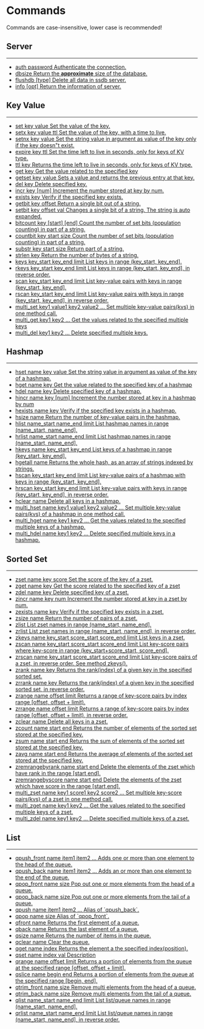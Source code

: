 # Commands

<div class="alert alert-info">
	Commands are case-insensitive, lower case is recommended!
</div>

## Server

---

<div class="commands">
<ul>
	<li data-group="string" data-name="auth">
		<a href="auth.html">
		<span class="command">
			auth
			<span class="args">
			password
			</span>
		</span>
		<span class="summary">Authenticate the connection.</span>
		</a>
	</li>
	<li data-group="string" data-name="dbsize">
		<a href="dbsize.html">
		<span class="command">
			dbsize
			<span class="args">
			</span>
		</span>
		<span class="summary">Return the <strong>approximate</strong> size of the database.</span>
		</a>
	</li>
	<li data-group="string" data-name="flushdb">
		<a href="flushdb.html">
		<span class="command">
			flushdb
			<span class="args">
			[type]
			</span>
		</span>
		<span class="summary">Delete all data in ssdb server.</span>
		</a>
	</li>
	<li data-group="string" data-name="info">
		<a href="info.html">
		<span class="command">
			info
			<span class="args">
			[opt]
			</span>
		</span>
		<span class="summary">Return the information of server.</span>
		</a>
	</li>
</ul>
</div>

## Key Value

---

<div class="commands">
<ul>
	<li data-group="string" data-name="set">
		<a href="set.html">
		<span class="command">
			set
			<span class="args">
			key value
			</span>
		</span>
		<span class="summary">Set the value of the key.</span>
		</a>
	</li>
	<li data-group="string" data-name="setx">
		<a href="setx.html">
		<span class="command">
			setx
			<span class="args">
			key value ttl
			</span>
		</span>
		<span class="summary">Set the value of the key, with a time to live.</span>
		</a>
	</li>
	<li data-group="string" data-name="setnx">
		<a href="setnx.html">
		<span class="command">
			setnx
			<span class="args">
			key value
			</span>
		</span>
		<span class="summary">Set the string value in argument as value of the key only if the key doesn"t exist.</span>
		</a>
	</li>
	<li data-group="string" data-name="expire">
		<a href="expire.html">
		<span class="command">
			expire
			<span class="args">
			key ttl
			</span>
		</span>
		<span class="summary">Set the time left to live in seconds, only for keys of KV type.</span>
		</a>
	</li>
	<li data-group="string" data-name="ttl">
		<a href="ttl.html">
		<span class="command">
			ttl
			<span class="args">
			key
			</span>
		</span>
		<span class="summary">Returns the time left to live in seconds, only for keys of KV type.</span>
		</a>
	</li>
	<li data-group="string" data-name="get">
		<a href="get.html">
		<span class="command">
			get
			<span class="args">
			key
			</span>
		</span>
		<span class="summary">Get the value related to the specified key</span>
		</a>
	</li>
	<li data-group="string" data-name="getset">
		<a href="getset.html">
		<span class="command">
			getset
			<span class="args">
			key value
			</span>
		</span>
		<span class="summary">Sets a value and returns the previous entry at that key.</span>
		</a>
	</li>
	<li data-group="string" data-name="del">
		<a href="del.html">
		<span class="command">
			del
			<span class="args">
			key
			</span>
		</span>
		<span class="summary">Delete specified key.</span>
		</a>
	</li>
	<li data-group="string" data-name="incr">
		<a href="incr.html">
		<span class="command">
			incr
			<span class="args">
				key [num]
			</span>
		</span>
		<span class="summary">Increment the number stored at key by num.</span>
		</a>
	</li>
	<li data-group="string" data-name="exists">
		<a href="exists.html">
		<span class="command">
			exists
			<span class="args">
			key
			</span>
		</span>
		<span class="summary">Verify if the specified key exists.</span>
		</a>
	</li>
	<li data-group="string" data-name="getbit">
		<a href="getbit.html">
		<span class="command">
			getbit
			<span class="args">
			key offset
			</span>
		</span>
		<span class="summary">Return a single bit out of a string.</span>
		</a>
	</li>
	<li data-group="string" data-name="setbit">
		<a href="setbit.html">
		<span class="command">
			setbit
			<span class="args">
			key offset val
			</span>
		</span>
		<span class="summary">Changes a single bit of a string. The string is auto expanded.</span>
		</a>
	</li>
	<li data-group="string" data-name="bitcount">
		<a href="bitcount.html">
		<span class="command">
			bitcount
			<span class="args">
			key [start] [end]
			</span>
		</span>
		<span class="summary">Count the number of set bits (population counting) in part of a string.</span>
		</a>
	</li>
	<li data-group="string" data-name="countbit">
		<a href="countbit.html">
		<span class="command">
			countbit
			<span class="args">
			key start size
			</span>
		</span>
		<span class="summary">Count the number of set bits (population counting) in part of a string.</span>
		</a>
	</li>
	<li data-group="string" data-name="substr">
		<a href="substr.html">
		<span class="command">
			substr
			<span class="args">
			key start size
			</span>
		</span>
		<span class="summary">Return part of a string.</span>
		</a>
	</li>
	<li data-group="string" data-name="strlen">
		<a href="strlen.html">
		<span class="command">
			strlen
			<span class="args">
			key
			</span>
		</span>
		<span class="summary">Return the number of bytes of a string.</span>
		</a>
	</li>
	<li data-group="string" data-name="keys">
		<a href="keys.html">
		<span class="command">
			keys
			<span class="args">
				key_start key_end limit
			</span>
		</span>
		<span class="summary">List keys in range (key_start, key_end].</span>
		</a>
	</li>
	<li data-group="string" data-name="keys">
		<a href="keys.html">
		<span class="command">
			rkeys
			<span class="args">
				key_start key_end limit
			</span>
		</span>
		<span class="summary">List keys in range (key_start, key_end], in reverse order.</span>
		</a>
	</li>
	<li data-group="string" data-name="scan">
		<a href="scan.html">
		<span class="command">
			scan
			<span class="args">
				key_start key_end limit
			</span>
		</span>
		<span class="summary">List key-value pairs with keys in range (key_start, key_end].</span>
		</a>
	</li>
	<li data-group="string" data-name="rscan">
		<a href="rscan.html">
		<span class="command">
			rscan
			<span class="args">
				key_start key_end limit
			</span>
		</span>
		<span class="summary">List key-value pairs with keys in range (key_start, key_end], in reverse order.</span>
		</a>
	</li>
	<li data-group="string" data-name="multi_set">
		<a href="multi_set.html">
		<span class="command">
			multi_set
			<span class="args">
			key1 value1 key2 value2 ...
			</span>
		</span>
		<span class="summary">Set multiple key-value pairs(kvs) in one method call.</span>
		</a>
	</li>
	<li data-group="string" data-name="multi_get">
		<a href="multi_get.html">
		<span class="command">
			multi_get
			<span class="args">
			key1 key2 ...
			</span>
		</span>
		<span class="summary">Get the values related to the specified multiple keys</span>
		</a>
	</li>
	<li data-group="string" data-name="multi_del">
		<a href="multi_del.html">
		<span class="command">
			multi_del
			<span class="args">
			key1 key2 ...
			</span>
		</span>
		<span class="summary">Delete specified multiple keys.</span>
		</a>
	</li>
</ul>
</div>

## Hashmap

---

<div class="commands">
<ul>
	<li data-group="string" data-name="hset">
		<a href="hset.html">
		<span class="command">
			hset
			<span class="args">
			name key value
			</span>
		</span>
		<span class="summary">Set the string value in argument as value of the key of a hashmap.</span>
		</a>
	</li>
	<li data-group="string" data-name="hget">
		<a href="hget.html">
		<span class="command">
			hget
			<span class="args">
			name key
			</span>
		</span>
		<span class="summary">Get the value related to the specified key of a hashmap</span>
		</a>
	</li>
	<li data-group="string" data-name="hdel">
		<a href="hdel.html">
		<span class="command">
			hdel
			<span class="args">
			name key
			</span>
		</span>
		<span class="summary">Delete specified key of a hashmap.</span>
		</a>
	</li>
	<li data-group="string" data-name="hincr">
		<a href="hincr.html">
		<span class="command">
			hincr
			<span class="args">
				name key [num]
			</span>
		</span>
		<span class="summary">Increment the number stored at key in a hashmap by num</span>
		</a>
	</li>
	<li data-group="string" data-name="hexists">
		<a href="hexists.html">
		<span class="command">
			hexists
			<span class="args">
			name key
			</span>
		</span>
		<span class="summary">Verify if the specified key exists in a hashmap.</span>
		</a>
	</li>
	<li data-group="string" data-name="hsize">
		<a href="hsize.html">
		<span class="command">
			hsize
			<span class="args">
			name
			</span>
		</span>
		<span class="summary">Return the number of key-value pairs in the hashmap.</span>
		</a>
	</li>
	<li data-group="string" data-name="hlist">
		<a href="hlist.html">
		<span class="command">
			hlist
			<span class="args">
				name_start name_end limit
			</span>
		</span>
		<span class="summary">List hashmap names in range (name_start, name_end].</span>
		</a>
	</li>
	<li data-group="string" data-name="hrlist">
		<a href="hrlist.html">
		<span class="command">
			hrlist
			<span class="args">
				name_start name_end limit
			</span>
		</span>
		<span class="summary">List hashmap names in range (name_start, name_end].</span>
		</a>
	</li>
	<li data-group="string" data-name="hkeys">
		<a href="hkeys.html">
		<span class="command">
			hkeys
			<span class="args">
				name key_start key_end
			</span>
		</span>
		<span class="summary">List keys of a hashmap in range (key_start, key_end].</span>
		</a>
	</li>
	<li data-group="string" data-name="hgetall">
		<a href="hgetall.html">
		<span class="command">
			hgetall
			<span class="args">
			name
			</span>
		</span>
		<span class="summary">Returns the whole hash, as an array of strings indexed by strings.</span>
		</a>
	</li>
	<li data-group="string" data-name="hscan">
		<a href="hscan.html">
		<span class="command">
			hscan
			<span class="args">
				key_start key_end limit
			</span>
		</span>
		<span class="summary">List key-value pairs of a hashmap with keys in range (key_start, key_end].</span>
		</a>
	</li>
	<li data-group="string" data-name="hrscan">
		<a href="hrscan.html">
		<span class="command">
			hrscan
			<span class="args">
				key_start key_end limit
			</span>
		</span>
		<span class="summary">List key-value pairs with keys in range (key_start, key_end], in reverse order.</span>
		</a>
	</li>
	<li data-group="string" data-name="hclear">
		<a href="hclear.html">
		<span class="command">
			hclear
			<span class="args">
			name
			</span>
		</span>
		<span class="summary">Delete all keys in a hashmap.</span>
		</a>
	</li>
	<li data-group="string" data-name="multi_hset">
		<a href="multi_hset.html">
		<span class="command">
			multi_hset
			<span class="args">
			name key1 value1 key2 value2 ...
			</span>
		</span>
		<span class="summary">Set multiple key-value pairs(kvs) of a hashmap in one method call.</span>
		</a>
	</li>
	<li data-group="string" data-name="multi_hget">
		<a href="multi_hget.html">
		<span class="command">
			multi_hget
			<span class="args">
			name key1 key2 ...
			</span>
		</span>
		<span class="summary">Get the values related to the specified multiple keys of a hashmap.</span>
		</a>
	</li>
	<li data-group="string" data-name="multi_hdel">
		<a href="multi_hdel.html">
		<span class="command">
			multi_hdel
			<span class="args">
			name key1 key2 ...
			</span>
		</span>
		<span class="summary">Delete specified multiple keys in a hashmap.</span>
		</a>
	</li>
</ul>
</div>

## Sorted Set

---

<div class="commands">
<ul>
	<li data-group="string" data-name="zset">
		<a href="zset.html">
		<span class="command">
			zset
			<span class="args">
			name key score
			</span>
		</span>
		<span class="summary">Set the score of the key of a zset.</span>
		</a>
	</li>
	<li data-group="string" data-name="zget">
		<a href="zget.html">
		<span class="command">
			zget
			<span class="args">
			name key
			</span>
		</span>
		<span class="summary">Get the score related to the specified key of a zset</span>
		</a>
	</li>
	<li data-group="string" data-name="zdel">
		<a href="zdel.html">
		<span class="command">
			zdel
			<span class="args">
			name key
			</span>
		</span>
		<span class="summary">Delete specified key of a zset.</span>
		</a>
	</li>
	<li data-group="string" data-name="zincr">
		<a href="zincr.html">
		<span class="command">
			zincr
			<span class="args">
			name key num
			</span>
		</span>
		<span class="summary">Increment the number stored at key in a zset by num.</span>
		</a>
	</li>
	<li data-group="string" data-name="zexists">
		<a href="zexists.html">
		<span class="command">
			zexists
			<span class="args">
			name key
			</span>
		</span>
		<span class="summary">Verify if the specified key exists in a zset.</span>
		</a>
	</li>
	<li data-group="string" data-name="zsize">
		<a href="zsize.html">
		<span class="command">
			zsize
			<span class="args">
			name
			</span>
		</span>
		<span class="summary">Return the number of pairs of a zset.</span>
		</a>
	</li>
	<li data-group="string" data-name="zlist">
		<a href="zlist.html">
		<span class="command">
			zlist
			<span class="args">
			</span>
		</span>
		<span class="summary">List zset names in range (name_start, name_end].</span>
		</a>
	</li>
	<li data-group="string" data-name="zrlist">
		<a href="zrlist.html">
		<span class="command">
			zrlist
			<span class="args">
			</span>
		</span>
		<span class="summary">List zset names in range (name_start, name_end], in reverse order.</span>
		</a>
	</li>
	<li data-group="string" data-name="zkeys">
		<a href="zkeys.html">
		<span class="command">
			zkeys
			<span class="args">
				name key_start score_start score_end limit
			</span>
		</span>
		<span class="summary">List keys in a zset.</span>
		</a>
	</li>
	<li data-group="string" data-name="zscan">
		<a href="zscan.html">
		<span class="command">
			zscan
			<span class="args">
				name key_start score_start score_end limit
			</span>
		</span>
		<span class="summary">List key-score pairs where key-score in range (key_start+score_start, score_end].</span>
		</a>
	</li>
	<li data-group="string" data-name="zrscan">
		<a href="zrscan.html">
		<span class="command">
			zrscan
			<span class="args">
				name key_start score_start score_end limit
			</span>
		</span>
		<span class="summary">List key-score pairs of a zset, in reverse order. See method zkeys().</span>
		</a>
	</li>
	<li data-group="string" data-name="zrank">
		<a href="zrank.html">
		<span class="command">
			zrank
			<span class="args">
				name key
			</span>
		</span>
		<span class="summary">Returns the rank(index) of a given key in the specified sorted set.</span>
		</a>
	</li>
	<li data-group="string" data-name="zrrank">
		<a href="zrrank.html">
		<span class="command">
			zrrank
			<span class="args">
				name key
			</span>
		</span>
		<span class="summary">Returns the rank(index) of a given key in the specified sorted set, in reverse order.</span>
		</a>
	</li>
	<li data-group="string" data-name="zrange, zrrange">
		<a href="zrange.html">
		<span class="command">
			zrange
			<span class="args">
				name offset limit
			</span>
		</span>
		<span class="summary">Returns a range of key-score pairs by index range [offset, offset + limit).</span>
		</a>
	</li>
	<li data-group="string" data-name="zrrange">
		<a href="zrrange.html">
		<span class="command">
			zrrange
			<span class="args">
				name offset limit
			</span>
		</span>
		<span class="summary">Returns a range of key-score pairs by index range [offset, offset + limit), in reverse order.</span>
		</a>
	</li>
	<li data-group="string" data-name="zclear">
		<a href="zclear.html">
		<span class="command">
			zclear
			<span class="args">
			name
			</span>
		</span>
		<span class="summary">Delete all keys in a zset.</span>
		</a>
	</li>
	<li data-group="string" data-name="zcount">
		<a href="zcount.html">
		<span class="command">
			zcount
			<span class="args">
				name start end
			</span>
		</span>
		<span class="summary">Returns the number of elements of the sorted set stored at the specified key.</span>
		</a>
	</li>
	<li data-group="string" data-name="zsum">
		<a href="zsum.html">
		<span class="command">
			zsum
			<span class="args">
				name start end
			</span>
		</span>
		<span class="summary">Returns the sum of elements of the sorted set stored at the specified key.</span>
		</a>
	</li>
	<li data-group="string" data-name="zavg">
		<a href="zavg.html">
		<span class="command">
			zavg
			<span class="args">
				name start end
			</span>
		</span>
		<span class="summary">Returns the average of elements of the sorted set stored at the specified key.</span>
		</a>
	</li>
	<li data-group="string" data-name="zremrangebyrank">
		<a href="zremrangebyrank.html">
		<span class="command">
			zremrangebyrank
			<span class="args">
				name start end
			</span>
		</span>
		<span class="summary">Delete the elements of the zset which have rank in the range [start,end].</span>
		</a>
	</li>
	<li data-group="string" data-name="zremrangebyscore">
		<a href="zremrangebyscore.html">
		<span class="command">
			zremrangebyscore
			<span class="args">
				name start end
			</span>
		</span>
		<span class="summary">Delete the elements of the zset which have score in the range [start,end].</span>
		</a>
	</li>
	<li data-group="string" data-name="multi_zset">
		<a href="multi_zset.html">
		<span class="command">
			multi_zset
			<span class="args">
			name key1 score1 key2 score2 ...
			</span>
		</span>
		<span class="summary">Set multiple key-score pairs(kvs) of a zset in one method call.</span>
		</a>
	</li>
	<li data-group="string" data-name="multi_zget">
		<a href="multi_zget.html">
		<span class="command">
			multi_zget
			<span class="args">
			name key1 key2 ...
			</span>
		</span>
		<span class="summary">Get the values related to the specified multiple keys of a zset.</span>
		</a>
	</li>
	<li data-group="string" data-name="multi_zdel">
		<a href="multi_zdel.html">
		<span class="command">
			multi_zdel
			<span class="args">
			name key1 key2 ...
			</span>
		</span>
		<span class="summary">Delete specified multiple keys of a zset.</span>
		</a>
	</li>

</ul>
</div>



## List

---

<div class="commands">
<ul>
	<li data-group="string" data-name="qpush_front">
		<a href="qpush_front.html">
		<span class="command">
			qpush_front
			<span class="args">
			name item1 item2 ...
			</span>
		</span>
		<span class="summary">Adds one or more than one element to the head of the queue.</span>
		</a>
	</li>
	<li data-group="string" data-name="qpush_back">
		<a href="qpush_back.html">
		<span class="command">
			qpush_back
			<span class="args">
			name item1 item2 ...
			</span>
		</span>
		<span class="summary">Adds an or more than one element to the end of the queue.</span>
		</a>
	</li>
	<li data-group="string" data-name="qpop_front">
		<a href="qpop_front.html">
		<span class="command">
			qpop_front
			<span class="args">
			name size
			</span>
		</span>
		<span class="summary">Pop out one or more elements from the head of a queue.</span>
		</a>
	</li>
	<li data-group="string" data-name="qpop_back">
		<a href="qpop_back.html">
		<span class="command">
			qpop_back
			<span class="args">
			name size
			</span>
		</span>
		<span class="summary">Pop out one or more elements from the tail of a queue.</span>
		</a>
	</li>
	<li data-group="string" data-name="qpush">
		<a href="qpush.html">
		<span class="command">
			qpush
			<span class="args">
				name item1 item2 ...
			</span>
		</span>
		<span class="summary">Alias of `qpush_back`. </span>
		</a>
	</li>
	<li data-group="string" data-name="qpop">
		<a href="qpop.html">
		<span class="command">
			qpop
			<span class="args">
			name size
			</span>
		</span>
		<span class="summary">Alias of `qpop_front`. </span>
		</a>
	</li>
	<li data-group="string" data-name="qfront">
		<a href="qfront.html">
		<span class="command">
			qfront
			<span class="args">
			name
			</span>
		</span>
		<span class="summary">Returns the first element of a queue.</span>
		</a>
	</li>
	<li data-group="string" data-name="qback">
		<a href="qback.html">
		<span class="command">
			qback
			<span class="args">
			name
			</span>
		</span>
		<span class="summary">Returns the last element of a queue.</span>
		</a>
	</li>
	<li data-group="string" data-name="qsize">
		<a href="qsize.html">
		<span class="command">
			qsize
			<span class="args">
			name
			</span>
		</span>
		<span class="summary">Returns the number of items in the queue.</span>
		</a>
	</li>
	<li data-group="string" data-name="qclear">
		<a href="qclear.html">
		<span class="command">
			qclear
			<span class="args">
			name
			</span>
		</span>
		<span class="summary">Clear the queue.</span>
		</a>
	</li>
	<li data-group="string" data-name="qget">
		<a href="qget.html">
		<span class="command">
			qget
			<span class="args">
			name index
			</span>
		</span>
		<span class="summary">Returns the element a the specified index(position).</span>
		</a>
	</li>
	<li data-group="string" data-name="qset">
		<a href="qset.html">
		<span class="command">
			qset
			<span class="args">
				name index val
			</span>
		</span>
		<span class="summary">Description</span>
		</a>
	</li>
	<li data-group="string" data-name="qrange">
		<a href="qrange.html">
		<span class="command">
			qrange
			<span class="args">
			name offset limit
			</span>
		</span>
		<span class="summary">Returns a portion of elements from the queue at the specified range [offset, offset + limit].</span>
		</a>
	</li>
	<li data-group="string" data-name="qslice">
		<a href="qslice.html">
		<span class="command">
			qslice
			<span class="args">
			name begin end
			</span>
		</span>
		<span class="summary">Returns a portion of elements from the queue at the specified range [begin, end].</span>
		</a>
	</li>
	<li data-group="string" data-name="qtrim_front">
		<a href="qtrim_front.html">
		<span class="command">
			qtrim_front
			<span class="args">
			name size
			</span>
		</span>
		<span class="summary">Remove multi elements from the head of a queue.</span>
		</a>
	</li>
	<li data-group="string" data-name="qtrim_back">
		<a href="qtrim_back.html">
		<span class="command">
			qtrim_back
			<span class="args">
			name size
			</span>
		</span>
		<span class="summary">Remove multi elements from the tail of a queue.</span>
		</a>
	</li>
	<li data-group="string" data-name="qlist">
		<a href="qlist.html">
		<span class="command">
			qlist
			<span class="args">
				name_start name_end limit
			</span>
		</span>
		<span class="summary">List list/queue names in range (name_start, name_end].</span>
		</a>
	</li>
	<li data-group="string" data-name="qrlist">
		<a href="qrlist.html">
		<span class="command">
			qrlist
			<span class="args">
				name_start name_end limit
			</span>
		</span>
		<span class="summary">List list/queue names in range (name_start, name_end], in reverse order.</span>
		</a>
	</li>

</ul>
</div>

